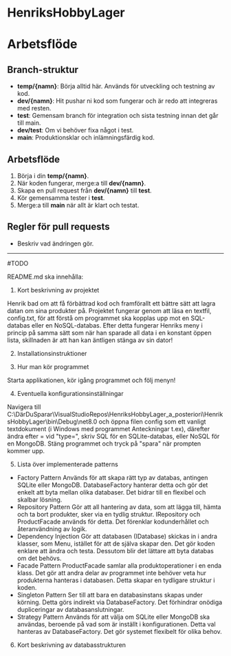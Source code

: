# HenriksHobbyLager

# Arbetsflöde

## Branch-struktur
- **temp/{namn}**: Börja alltid här. Används för utveckling och testning av kod.
- **dev/{namn}**: Hit pushar ni kod som fungerar och är redo att integreras med resten.
- **test**: Gemensam branch för integration och sista testning innan det går till main.
- **dev/test**: Om vi behöver fixa något i test.
- **main**: Produktionsklar och inlämningsfärdig kod.

## Arbetsflöde
1. Börja i din **temp/{namn}**.
2. När koden fungerar, merge:a till **dev/{namn}**.
3. Skapa en pull request från **dev/{namn}** till **test**.
4. Kör gemensamma tester i **test**.
5. Merge:a till **main** när allt är klart och testat.

## Regler för pull requests
- Beskriv vad ändringen gör.
---------

#TODO

README.md ska innehålla:
1. Kort beskrivning av projektet

Henrik bad om att få förbättrad kod och framförallt ett bättre sätt att lagra datan om sina produkter på. 
Projektet fungerar genom att läsa en textfil, config.txt, för att förstå om programmet ska kopplas upp mot en SQL-databas eller en NoSQL-databas.
Efter detta fungerar Henriks meny i princip på samma sätt som när han sparade all data i en konstant öppen lista, skillnaden är att han kan äntligen stänga av sin dator!


2. Installationsinstruktioner




3. Hur man kör programmet

Starta applikationen, kör igång programmet och följ menyn!

4. Eventuella konfigurationsinställningar

Navigera till C:\DärDuSparar\VisualStudioRepos\HenriksHobbyLager_a_posteriori\HenriksHobbyLager\bin\Debug\net8.0
och öppna filen config som ett vanligt textdokument (i Windows med programmet Anteckningar t.ex), därefter ändra efter = vid "type=", skriv SQL för en SQLite-databas, eller NoSQL för en MongoDB. 
Stäng programmet och tryck på "spara" när prompten kommer upp. 

5. Lista över implementerade patterns

+ Factory Pattern
  Används för att skapa rätt typ av databas, antingen SQLite eller MongoDB. DatabaseFactory hanterar detta och gör det enkelt att byta mellan olika databaser. Det bidrar till en flexibel och skalbar lösning.
+ Repository Pattern
  Gör att all hantering av data, som att lägga till, hämta och ta bort produkter, sker via en tydlig struktur. IRepository och ProductFacade används för detta. Det förenklar kodunderhållet och återanvändning av logik.
+ Dependency Injection
  Gör att databasen (IDatabase) skickas in i andra klasser, som Menu, istället för att de själva skapar den. Det gör koden enklare att ändra och testa. Dessutom blir det lättare att byta databas om det behövs.
+ Facade Pattern
  ProductFacade samlar alla produktoperationer i en enda klass. Det gör att andra delar av programmet inte behöver veta hur produkterna hanteras i databasen. Detta skapar en tydligare struktur i koden.
+ Singleton Pattern
  Ser till att bara en databasinstans skapas under körning. Detta görs indirekt via DatabaseFactory. Det förhindrar onödiga dupliceringar av databasanslutningar.
+ Strategy Pattern
  Används för att välja om SQLite eller MongoDB ska användas, beroende på vad som är inställt i konfigurationen. Detta val hanteras av DatabaseFactory. Det gör systemet flexibelt för olika behov.

6. Kort beskrivning av databasstrukturen
